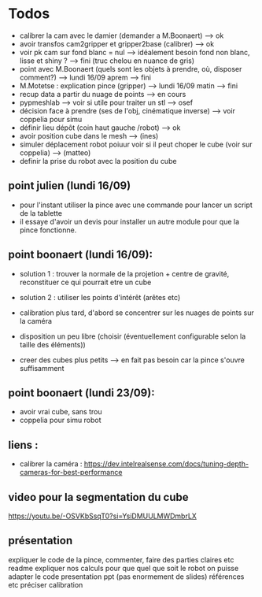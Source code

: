 # Todos

- calibrer la cam avec le damier (demander a M.Boonaert) --> ok
- avoir transfos cam2gripper et gripper2base (calibrer) --> ok
- voir pk cam sur fond blanc = nul --> idéalement besoin fond non blanc, lisse et shiny ?  --> fini (truc chelou en nuance de gris)
- point avec M.Boonaert (quels sont les objets à prendre, où, disposer comment?) --> lundi 16/09 aprem --> fini
- M.Motetse : explication pince (gripper) --> lundi 16/09 matin --> fini
- recup data a partir du nuage de points --> en cours
- pypmeshlab --> voir si utile pour traiter un stl --> osef
- décision face à prendre (ses de l'obj, cinématique inverse)  --> voir coppelia pour simu 
- définir lieu dépôt (coin haut gauche /robot) --> ok 
- avoir position cube dans le mesh --> (ines)
- simuler déplacement robot poiuur voir si il peut choper le cube (voir sur coppelia) --> (matteo)
- definir la prise du robot avec la position du cube



## point julien (lundi 16/09)
- pour l'instant utiliser la pince avec une commande pour lancer un script de la tablette
- il essaye d'avoir un devis pour installer un autre module pour que la pince fonctionne.

## point boonaert (lundi 16/09):
- solution 1 : trouver la normale de la projetion + centre de gravité, reconstituer ce qui pourrait etre un cube
- solution 2 : utiliser les points d'intérêt (arêtes etc)

- calibration plus tard, d'abord se concentrer sur les nuages de points sur la caméra
- disposition un peu libre (choisir (éventuellement configurable selon la taille des éléments))

- creer des cubes plus petits --> en fait pas besoin car la pince s'ouvre suffisamment

## point boonaert (lundi 23/09):
- avoir vrai cube, sans trou
- coppelia pour simu robot


## liens :
- calibrer la caméra : https://dev.intelrealsense.com/docs/tuning-depth-cameras-for-best-performance
## video pour la segmentation du cube
https://youtu.be/-OSVKbSsqT0?si=YsiDMUULMWDmbrLX



## présentation
expliquer le code de la pince, commenter, faire des parties claires etc
readme
expliquer nos calculs
pour que quel que soit le robot on puisse adapter le code
presentation ppt (pas enormement de slides)
références etc
préciser calibration

